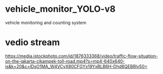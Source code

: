# vehicle_monitor_YOLO-v8
vehicle monitoring and counting system
# vedio stream
https://media.istockphoto.com/id/1876333368/video/traffic-flow-situation-on-the-jakarta-cikampek-toll-road.mp4?s=mp4-640x640-is&k=20&c=lDsO1MA_W4VCyX80CFGYx19YxBLB6H-Dhd6QEBRly50=
